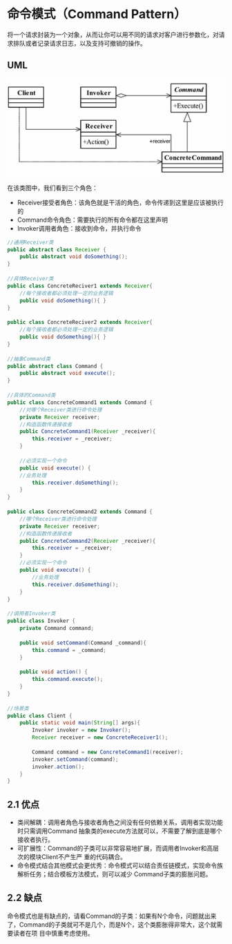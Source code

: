 # 命令模式（Command Pattern）

将一个请求封装为一个对象，从而让你可以用不同的请求对客户进行参数化，对请求排队或者记录请求日志，以及支持可撤销的操作。



## UML

![image-20191021152519496](assets/image-20191021152519496.png)

在该类图中，我们看到三个角色：

- Receiver接受者角色：该角色就是干活的角色，命令传递到这里是应该被执行的
- Command命令角色：需要执行的所有命令都在这里声明
- Invoker调用者角色：接收到命令，并执行命令

```java
//通用Receiver类
public abstract class Receiver {
    public abstract void doSomething();
}

//具体Receiver类
public class ConcreteReciver1 extends Receiver{ 
    //每个接收者都必须处理一定的业务逻辑 
    public void doSomething(){ } 
} 

public class ConcreteReciver2 extends Receiver{ 
    //每个接收者都必须处理一定的业务逻辑 
    public void doSomething(){ } 
}

//抽象Command类
public abstract class Command {
    public abstract void execute();
}

//具体的Command类
public class ConcreteCommand1 extends Command { 
    //对哪个Receiver类进行命令处理 
    private Receiver receiver; 
    //构造函数传递接收者 
    public ConcreteCommand1(Receiver _receiver){
        this.receiver = _receiver; 
    } 

    //必须实现一个命令 
    public void execute() { 
    //业务处理 
        this.receiver.doSomething(); 
    } 
} 

public class ConcreteCommand2 extends Command { 
    //哪个Receiver类进行命令处理 
    private Receiver receiver; 
    //构造函数传递接收者 
    public ConcreteCommand2(Receiver _receiver){
        this.receiver = _receiver; 
    } 
    //必须实现一个命令 
    public void execute() { 
        //业务处理 
        this.receiver.doSomething();
    } 
}

//调用者Invoker类
public class Invoker {
    private Command command;
    
    public void setCommand(Command _command){
        this.command = _command;
    }
    
    public void action() {
        this.command.execute();
    }
}

//场景类
public class Client {
    public static void main(String[] args){
        Invoker invoker = new Invoker();
        Receiver receiver = new ConcreteReceiver1();
        
        Command command = new ConcreteCommand1(receiver);
        invoker.setCommand(command);
        invoker.action();
    }
}
```

## 2.1 优点

- 类间解耦：调用者角色与接收者角色之间没有任何依赖关系，调用者实现功能时只需调用Command 抽象类的execute方法就可以，不需要了解到底是哪个接收者执行。
- 可扩展性：Command的子类可以非常容易地扩展，而调用者Invoker和高层次的模块Client不产生严 重的代码耦合。
- 命令模式结合其他模式会更优秀：命令模式可以结合责任链模式，实现命令族解析任务；结合模板方法模式，则可以减少 Command子类的膨胀问题。

## 2.2 缺点

命令模式也是有缺点的，请看Command的子类：如果有N个命令，问题就出来 了，Command的子类就可不是几个，而是N个，这个类膨胀得非常大，这个就需要读者在项 目中慎重考虑使用。